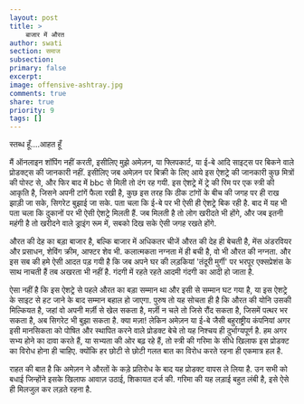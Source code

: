 ```yaml
---
layout: post
title: >
    बाजार में औरत
author: swati
section: समाज
subsection:
primary: false
excerpt:
image: offensive-ashtray.jpg
comments: true
share: true
priority: 9
tags: []
---
```


स्तब्ध हूँ....आहत हूँ

मैं ऑनलाइन शॉपिंग नहीं करती, इसीलिए मुझे अमेज़न, या फ्लिपकार्ट, या ई-बे आदि साइट्स पर बिकने वाले प्रोडक्ट्स की जानकारी नहीं. इसीलिए जब अमेज़न पर बिक्री के लिए आये इस ऐशट्रे की जानकारी कुछ मित्रों की पोस्ट से, और फिर बाद में bbc से मिली तो दंग रह गयी. इस ऐशट्रे में ट्रे की रिम पर एक स्त्री की आकृति है, जिसने अपनी टांगें फैला रखी है, कुछ इस तरह कि ठीक टांगों के बीच की जगह पर ही राख झाड़ी जा सके, सिगरेट बुझाई जा सके. पता चला कि ई-बे पर भी ऐसी ही ऐशट्रे बिक रही है. बाद में यह भी पता चला कि दुकानों पर भी ऐसी ऐशट्रे मिलती हैं. जब मिलती है तो लोग खरीदते भी होंगे, और जब इतनी महंगी है तो खरीदने वाले ड्राइंग रूम में, सबको दिख सके ऐसी जगह रखते होंगे.

औरत की देह का बड़ा बाजार है, बल्कि बाजार में अधिकतर चीजें औरत की देह ही बेचती है, मेंस अंडरवियर और प्रसाधन, शेविंग क्रीम, आफ्टर शेव भी. कलात्मकता नग्नता में ही बची है, वो भी औरत की नग्नता. और इस सब की हमे ऐसी आदत पड़ गयी है कि जब अपने घर की लड़कियां 'तंदूरी मुर्गी' पर भरपूर एक्सप्रेशंस के साथ नाचती हैं तब अखरता भी नहीं है. गंदगी में रहते रहते आदमी गंदगी का आदी हो जाता है.

ऐसा नहीं है कि इस ऐशट्रे से पहले औरत का बड़ा सम्मान था और इसी से सम्मान घट गया है, या इस ऐशट्रे के साइट से हट जाने के बाद सम्मान बहाल हो जाएगा. पुरुष तो यह सोचता ही है कि औरत की योनि उसकी मिल्कियत है, जहां वो अपनी मर्ज़ी से खेल सकता है, मर्ज़ी न चले तो जिसे रौंद सकता है, जिसमें पत्थर भर सकता है, अब सिगरेट भी बुझा सकता है. क्या मज़ा! लेकिन अमेज़न या ई-बे जैसी बहुराष्ट्रीय कंपनियां अगर इसी मानसिकता को पोषित और स्थापित करने वाले प्रोडक्ट बेचे तो यह निश्चय ही दुर्भाग्यपूर्ण है. हम अगर सभ्य होने का दावा करते हैं, या सभ्यता की ओर बढ़ रहे हैं, तो स्त्री की गरिमा के सीधे खिलाफ इस प्रोडक्ट का विरोध होना ही चाहिए. क्योंकि हर छोटी से छोटी गलत बात का विरोध करते रहना ही एकमात्र हल है.

राहत की बात है कि अमेज़न ने औरतों के कड़े प्रतिरोध के बाद यह प्रोडक्ट वापस ले लिया है. उन सभी को बधाई जिन्होंने इसके खिलाफ आवाज़ उठाई, शिकायत दर्ज की. गरिमा की यह लड़ाई बहुत लंबी है, इसे ऐसे ही मिलजुल कर लड़ते रहना है.
